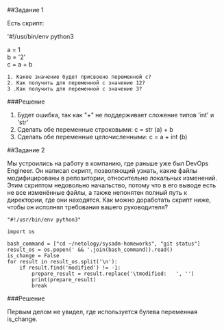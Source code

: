 ##Задание 1

Есть скрипт:

'#!/usr/bin/env python3

a = 1  
b = '2'  
c = a + b


    1. Какое значение будет присвоено переменной c?
    2. Как получить для переменной c значение 12?
    3 .Как получить для переменной c значение 3?

###Решение

1. Будет ошибка, так как "+" не поддерживает сложение типов 'int' и 'str'
2. Сделать обе переменные строковыми: c = str (a) + b
3. Сделать обе переменные целочисленными: c = a + int (b)

##Задание 2

Мы устроились на работу в компанию, где раньше уже был DevOps Engineer. Он написал скрипт, позволяющий узнать, какие файлы модифицированы в репозитории, относительно локальных изменений. Этим скриптом недовольно начальство, потому что в его выводе есть не все изменённые файлы, а также непонятен полный путь к директории, где они находятся. Как можно доработать скрипт ниже, чтобы он исполнял требования вашего руководителя?

    "#!/usr/bin/env python3"
    
    import os

    bash_command = ["cd ~/netology/sysadm-homeworks", "git status"]  
    result_os = os.popen(' && '.join(bash_command)).read()  
    is_change = False  
    for result in result_os.split('\n'):  
        if result.find('modified') != -1:  
            prepare_result = result.replace('\tmodified:   ', '')  
            print(prepare_result)  
            break

###Решение

Первым делом не увидел, где используется булева переменная is_change. 